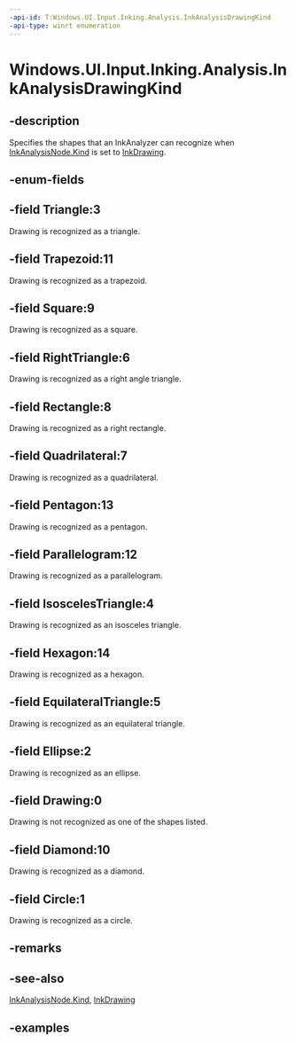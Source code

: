 ```yaml
---
-api-id: T:Windows.UI.Input.Inking.Analysis.InkAnalysisDrawingKind
-api-type: winrt enumeration
---
```


<!-- Enumeration syntax.
public enum InkAnalysisDrawingKind : int {
	Circle = 1
	Diamond = 10
	Drawing = 0
	Ellipse = 2
	EquilateralTriangle = 5
	Hexagon = 14
	IsoscelesTriangle = 4
	Parallelogram = 12
	Pentagon = 13
	Quadrilateral = 7
	Rectangle = 8
	RightTriangle = 6
	Square = 9
	Trapezoid = 11
	Triangle = 3
}
-->

# Windows.UI.Input.Inking.Analysis.InkAnalysisDrawingKind

## -description
Specifies the shapes that an InkAnalyzer can recognize when [InkAnalysisNode.Kind](inkanalysisnode_kind.md) is set to [InkDrawing](inkanalysisnodekind.md).

## -enum-fields

## -field Triangle:3
Drawing is recognized as a triangle.

## -field Trapezoid:11
Drawing is recognized as a trapezoid.

## -field Square:9
Drawing is recognized as a square.

## -field RightTriangle:6
Drawing is recognized as a right angle triangle.

## -field Rectangle:8
Drawing is recognized as a right rectangle.

## -field Quadrilateral:7
Drawing is recognized as a quadrilateral.

## -field Pentagon:13
Drawing is recognized as a pentagon.

## -field Parallelogram:12
Drawing is recognized as a parallelogram.

## -field IsoscelesTriangle:4
Drawing is recognized as an isosceles triangle.

## -field Hexagon:14
Drawing is recognized as a hexagon.

## -field EquilateralTriangle:5
Drawing is recognized as an equilateral triangle.

## -field Ellipse:2
Drawing is recognized as an ellipse.

## -field Drawing:0
Drawing is not recognized as one of the shapes listed.

## -field Diamond:10
Drawing is recognized as a diamond.

## -field Circle:1
Drawing is recognized as a circle.

## -remarks

## -see-also
[InkAnalysisNode.Kind](inkanalysisnode_kind.md), [InkDrawing](inkanalysisnodekind.md)

## -examples
